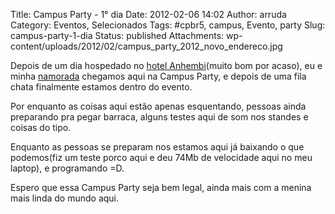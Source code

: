 Title: Campus Party - 1° dia
Date: 2012-02-06 14:02
Author: arruda
Category: Eventos, Selecionados
Tags: #cpbr5, campus, Evento, party
Slug: campus-party-1-dia
Status: published
Attachments: wp-content/uploads/2012/02/campus_party_2012_novo_endereco.jpg

Depois de um dia hospedado no [hotel Anhembi](http://www.hotelanhembi.com.br/)(muito bom por acaso), eu e minha [namorada](https://twitter.com/4nn4nd4) chegamos aqui na Campus Party, e depois de uma fila chata finalmente estamos dentro do evento.

Por enquanto as coisas aqui estão apenas esquentando, pessoas ainda preparando pra pegar barraca, alguns testes aqui de som nos standes e coisas do tipo.

Enquanto as pessoas se preparam nos estamos aqui já baixando o que podemos(fiz um teste porco aqui e deu 74Mb de velocidade aqui no meu laptop), e programando =D.

Espero que essa Campus Party seja bem legal, ainda mais com a menina mais linda do mundo aqui.
